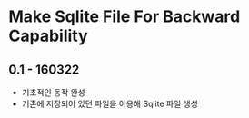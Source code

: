 # Make Sqlite File For Backward Capability

0.1 - 160322
----------
- 기초적인 동작 완성
- 기존에 저장되어 있던 파일을 이용해 Sqlite 파일 생성
